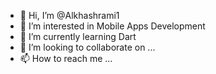 - 👋 Hi, I’m @Alkhashrami1
- 👀 I’m interested in Mobile Apps Development
- 🌱 I’m currently learning Dart
- 💞️ I’m looking to collaborate on ...
- 📫 How to reach me ...

<!---
Alkhashrami1/Alkhashrami1 is a ✨ special ✨ repository because its `README.md` (this file) appears on your GitHub profile.
You can click the Preview link to take a look at your changes.
--->
